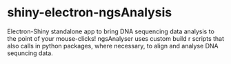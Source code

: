 # shiny-electron-ngsAnalysis
Electron-Shiny standalone app to bring DNA sequencing data analysis to the point of your mouse-clicks!
ngsAnalyser uses custom build r scripts that also calls in python packages, where necessary, to align and analyse DNA sequncing data.
